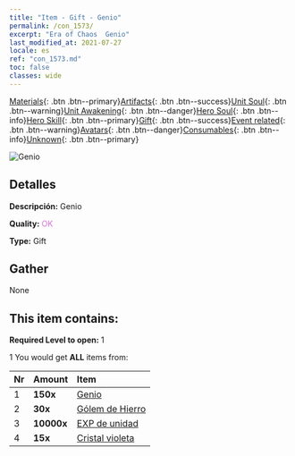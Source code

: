 ```yaml
---
title: "Item - Gift - Genio"
permalink: /con_1573/
excerpt: "Era of Chaos  Genio"
last_modified_at: 2021-07-27
locale: es
ref: "con_1573.md"
toc: false
classes: wide
---
```

 [Materials](/ItemsES/){: .btn .btn--primary}[Artifacts](/ItemsES/Artifacts/){: .btn .btn--success}[Unit Soul](/ItemsES/UnitSoul/){: .btn .btn--warning}[Unit Awakening](/ItemsES/UnitAwakening/){: .btn .btn--danger}[Hero Soul](/ItemsES/HeroSoul/){: .btn .btn--info}[Hero Skill](/ItemsES/HeroSkill/){: .btn .btn--primary}[Gift](/ItemsES/Gift/){: .btn .btn--success}[Event related](/ItemsES/Events/){: .btn .btn--warning}[Avatars](/ItemsES/Avatars/){: .btn .btn--danger}[Consumables](/ItemsES/Consumables/){: .btn .btn--info}[Unknown](/ItemsES/Unknown/){: .btn .btn--primary}

 ![Genio](/images/t/i_907079.png)

## Detalles
 **Descripción:** Genio

 **Quality:** <span style="color: #DA70D6">OK</span>

 **Type:** Gift

## Gather

  None

## This item contains:

 **Required Level to open:** 1

 1 You would get **ALL** items  from:

  | Nr | Amount |     Item    |
  |:---|:-------|:------------|
  | 1 |  **150x** | [Genio](/ItemsES/unt_239/) |  | 
  | 2 |  **30x** | [Gólem de Hierro](/ItemsES/unt_237/) |  | 
  | 3 |  **10000x** | [EXP de unidad](/ItemsES/con_902/) |  | 
  | 4 |  **15x** | [Cristal violeta](/ItemsES/con_720/) |  | 

